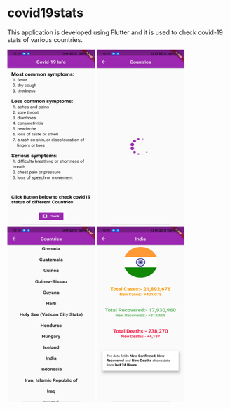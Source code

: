 # covid19stats

This application is developed using Flutter and it is used to check covid-19 stats of various countries.  

<img src="https://github.com/AbhishekBhamare/Covid19-Stats-FlutterApp-Project/blob/AbhishekBhamare-patch-1/s1..jpg" padding="300" width="200" height="400" />
<img src="https://github.com/AbhishekBhamare/Covid19-Stats-FlutterApp-Project/blob/AbhishekBhamare-patch-1/s2.jpg" width="200" height="400" />
<img src="https://github.com/AbhishekBhamare/Covid19-Stats-FlutterApp-Project/blob/AbhishekBhamare-patch-1/s3.jpg" width="200" height="400" />
<img src="https://github.com/AbhishekBhamare/Covid19-Stats-FlutterApp-Project/blob/AbhishekBhamare-patch-1/s4.jpg" width="200" height="400" />
